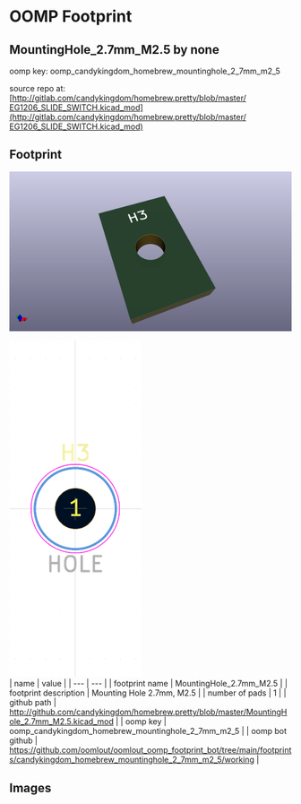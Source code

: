 # OOMP Footprint  
## MountingHole_2.7mm_M2.5  by none  
  
oomp key: oomp_candykingdom_homebrew_mountinghole_2_7mm_m2_5  
  
source repo at: [http://gitlab.com/candykingdom/homebrew.pretty/blob/master/‎EG1206‎_SLIDE_SWITCH.kicad_mod](http://gitlab.com/candykingdom/homebrew.pretty/blob/master/‎EG1206‎_SLIDE_SWITCH.kicad_mod)  
## Footprint  
  
[![working_kicad_pcb_3d.png](working_kicad_pcb_3d_600.png)](working_kicad_pcb_3d.png)  
  
[![working.png](working_600.png)](working.png)  
| name | value | 
| --- | --- | 
| footprint name | MountingHole_2.7mm_M2.5 | 
| footprint description | Mounting Hole 2.7mm, M2.5 | 
| number of pads | 1 | 
| github path | http://github.com/candykingdom/homebrew.pretty/blob/master/MountingHole_2.7mm_M2.5.kicad_mod | 
| oomp key | oomp_candykingdom_homebrew_mountinghole_2_7mm_m2_5 | 
| oomp bot github | https://github.com/oomlout/oomlout_oomp_footprint_bot/tree/main/footprints/candykingdom_homebrew_mountinghole_2_7mm_m2_5/working | 
## Images  
